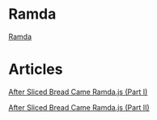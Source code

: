 # Ramda

[Ramda](http://ramdajs.com/)

# Articles

[After Sliced Bread Came Ramda.js (Part I)](https://halistechnology.com/2017/08/05/after-sliced-bread-came-ramda-js/)

[After Sliced Bread Came Ramda.js (Part II)](https://halistechnology.com/2017/08/14/after-sliced-bread-came-ramda-js-part-ii/)
